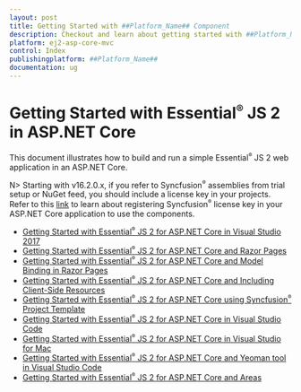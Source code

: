 ```yaml
---
layout: post
title: Getting Started with ##Platform_Name## Component
description: Checkout and learn about getting started with ##Platform_Name## component of Syncfusion Essential JS 2 and more details.
platform: ej2-asp-core-mvc
control: Index
publishingplatform: ##Platform_Name##
documentation: ug
---
```


# Getting Started with Essential<sup style="font-size:70%">&reg;</sup> JS 2 in ASP.NET Core

This document illustrates how to build and run a simple Essential<sup style="font-size:70%">&reg;</sup> JS 2 web application in an ASP.NET Core.

N> Starting with v16.2.0.x, if you refer to Syncfusion<sup style="font-size:70%">&reg;</sup> assemblies from trial setup or NuGet feed, you should include a license key in your projects. Refer to this [link](https://help.syncfusion.com/common/essential-studio/licensing/license-key) to learn about registering Syncfusion<sup style="font-size:70%">&reg;</sup> license key in your ASP.NET Core application to use the components.

* [Getting Started with Essential<sup style="font-size:70%">&reg;</sup> JS 2 for ASP.NET Core in Visual Studio 2017](visual-studio-2017)
* [Getting Started with Essential<sup style="font-size:70%">&reg;</sup> JS 2 for ASP.NET Core and Razor Pages](razor-pages)
* [Getting Started with Essential<sup style="font-size:70%">&reg;</sup> JS 2 for ASP.NET Core and Model Binding in Razor Pages](page-model-binding)
* [Getting Started with Essential<sup style="font-size:70%">&reg;</sup> JS 2 for ASP.NET Core and Including Client-Side Resources](client-side-resource)
* [Getting Started with Essential<sup style="font-size:70%">&reg;</sup> JS 2 for ASP.NET Core using Syncfusion<sup style="font-size:70%">&reg;</sup> Project Template](project-template)
* [Getting Started with Essential<sup style="font-size:70%">&reg;</sup> JS 2 for ASP.NET Core in Visual Studio Code](vscode)
* [Getting Started with Essential<sup style="font-size:70%">&reg;</sup> JS 2 for ASP.NET Core in Visual Studio for Mac](visual-studio-mac)
* [Getting Started with Essential<sup style="font-size:70%">&reg;</sup> JS 2 for ASP.NET Core and Yeoman tool in Visual Studio Code](yeoman)
* [Getting Started with Essential<sup style="font-size:70%">&reg;</sup> JS 2 for ASP.NET Core and Areas](areas)
